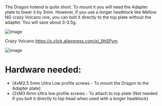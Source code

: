 The Dragon hotend is quite short. To mount it you will need the Adapter plate to lower it by 3mm. However, if you use a longer heatblock like Mellow NG crazy Volcano one, you can bolt it directly to the top plate without the adapter. You will save about 3-3.5g. 

![image](https://user-images.githubusercontent.com/37383368/143969700-63147b9e-8c48-4cb7-b690-2297655b1ff0.png)

Crazy Volcano
https://s.click.aliexpress.com/e/_9hSPym

![image](https://user-images.githubusercontent.com/37383368/143970433-7cb0ce77-7590-402f-ace5-63538081e3bb.png)

# Hardware needed:
- (4xM2.5 5mm Ultra Low profile screws - To mount the Dragon to the Adapter plate)
- (2xM3 6mm Ultra low profile screws - To attach to top plate (Not needed if you bolt it directly to top head when used with a longer heatblock)
